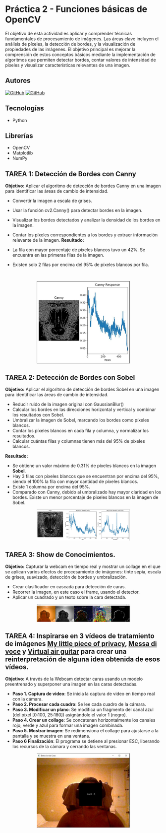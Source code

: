 # Práctica 2 - Funciones básicas de OpenCV

  El objetivo de esta actividad es aplicar y comprender técnicas fundamentales de procesamiento de imágenes. Las áreas clave incluyen el análisis de píxeles, la detección de bordes, y la visualización de propiedades de las imágenes. El objetivo principal es mejorar la comprensión de estos conceptos básicos mediante la implementación de algoritmos que permiten detectar bordes, contar valores de intensidad de píxeles y visualizar características relevantes de una imagen.
## Autores
[![GitHub](https://img.shields.io/badge/GitHub-Javier%20Gómez%20Falcón-red?style=flat-square&logo=github)](https://github.com/GomFal)
[![GitHub](https://img.shields.io/badge/GitHub-Cristian%20Marrero%20Vega-blue?style=flat-square&logo=github)](https://github.com/XxMARRExX)

## Tecnologías
  - Python

## Librerías 
  - OpenCV
  - Matplotlib
  - NumPy

## TAREA 1: Detección de Bordes con Canny
  **Objetivo:** Aplicar el algoritmo de detección de bordes Canny en una imagen para identificar las áreas de cambio de intensidad.
  
  - Convertir la imagen a escala de grises.
  - Usar la función cv2.Canny() para detectar bordes en la imagen.
  - Visualizar los bordes detectados y analizar la densidad de los bordes en la imagen.
  - Contar los píxeles correspondientes a los bordes y extraer información relevante de la imagen.
  **Resultado:**
  
  - La fila con mayor porcentaje de píxeles blancos tuvo un 42%. Se encuentra en las primeras filas de la imagen.
  - Existen solo 2 filas por encima del 95% de píxeles blancos por fila.
      

<p>&nbsp;</p>

<!-- Filas de dos fotos cada una -->
<div align="center">
    <!-- Fila 1 -->
    <div>
        <a href="./TAREA_1.JPG" target="_blank">
            <img src="./TAREA_1.JPG" alt="Imagen 1" width="300">
        </a>
    </div>
</div>

## TAREA 2: Detección de Bordes con Sobel
  **Objetivo:** Aplicar el algoritmo de detección de bordes Sobel en una imagen para identificar las áreas de cambio de intensidad.
  
  - Reducir ruido de la imagen original con GaussianBlur()
  - Calcular los bordes en las direcciones horizontal y vertical y combinar los resultados con Sobel.
  - Umbralizar la imagen de Sobel, marcando los bordes como píxeles blancos.
  - Contar los píxeles blancos en cada fila y columna, y normalizar los resultados.
  - Calcular cuántas filas y columnas tienen más del 95% de píxeles blancos.
    
  **Resultado:**
  
  - Se obtiene un valor máximo de 0.31% de píxeles blancos en la imagen **Sobel**.
  - Hay 3 filas con píxeles blancos que se encuentran por encima del 95%, siendo el 100% la fila con mayor cantidad de píxeles blancos.
  - Existe 1 columna por encima del 95%.
  - Comparado con Canny, debido al umbralizado hay mayor claridad en los bordes. Existe un menor porcentaje de pixeles blancos en la imagen de Sobel.


<div align="center">
    <!-- Fila 1 -->
    <div>
        <a href="./TAREA_2.JPG" target="_blank">
            <img src="./TAREA_2.JPG" alt="Imagen 1" width="300">
        </a>
    </div>
</div>

## TAREA 3: Show de Conocimientos.  
  **Objetivo:** Capturar la webcam en tiempo real y mostrar un collage en el que se aplican varios efectos de procesamiento de imágenes: tinte sepia, escala de grises, suavizado, detección de bordes y umbralización.
  
  - Crear clasificador en cascada para detección de caras.
  - Recorrer la imagen, en este caso el frame, usando el detector.
  - Aplicar un cuadrado y un texto sobre la cara detectada.


<div align="center">
    <!-- Fila 1 -->
    <div>
        <a href="./TAREA_3.JPG" target="_blank">
            <img src="./TAREA_3.JPG" alt="Imagen 1" width="300">
        </a>
    </div>
</div>

## TAREA 4: Inspirarse en 3 vídeos de tratamiento de imágenes [My little piece of privacy](https://www.niklasroy.com/project/88/my-little-piece-of-privacy), [Messa di voce](https://youtu.be/GfoqiyB1ndE?feature=shared) y [Virtual air guitar](https://youtu.be/FIAmyoEpV5c?feature=shared) para crear una reinterpretación de alguna idea obtenida de esos vídeos.
  **Objetivo:** A través de la Webcam detectar caras usando un modelo preentrenado y superponer una imagen en las          caras detectadas.

- **Paso 1. Captura de video**:  Se inicia la captura de video en tiempo real con la cámara.
- **Paso 2. Procesar cada cuadro**:  Se lee cada cuadro de la cámara.
- **Paso 3. Modificar un plano**: Se modifica un fragmento del canal azul (del píxel [0:100, 25:180]) asignándole el valor 1 (negro).
- **Paso 4. Crear un collage**: Se concatenan horizontalmente los canales rojo, verde y azul para formar una imagen combinada.
- **Paso 5. Mostrar imagen**: Se redimensiona el collage para ajustarse a la pantalla y se muestra en una ventana.
- **Paso 6 Finalización**:  El programa se detiene al presionar ESC, liberando los recursos de la cámara y cerrando las ventanas.

<div align="center">
    <!-- Fila 1 -->
    <div>
        <a href="./TAREA_4.JPG" target="_blank">
            <img src="./TAREA_4.JPG" alt="Imagen 4" width="300">
        </a>
    </div>
</div>


